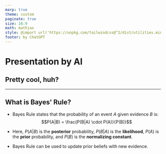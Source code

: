 ```yaml
---
marp: true
theme: custom
paginate: true
size: 16:9
math: mathjax
style: @import url('https://unpkg.com/tailwindcss@^2/dist/utilities.min.css')
footer: by ChatGPT
---
```

    
<!-- _class: title -->
<!-- _footer: '' -->
<!-- _paginate: false -->
# Presentation by AI 
## Pretty cool, huh?
    
---
## What is Bayes' Rule? 
    

- Bayes Rule states that the probability of an event $A$ given evidence $B$ is:
  $$P(A|B) = \frac{P(B|A) \cdot P(A)}{P(B)}$$
  
- Here, $P(A|B)$ is the **posterior** probability, $P(B|A)$ is the **likelihood**, $P(A)$ is the **prior** probability, and $P(B)$ is the **normalizing constant**.
  
- Bayes Rule can be used to update prior beliefs with new evidence.
    
